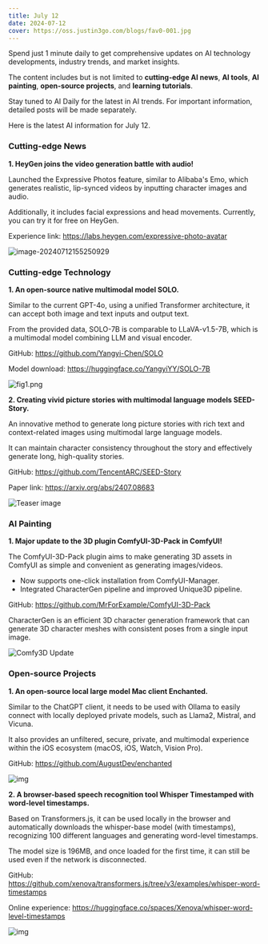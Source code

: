 ```yaml
---
title: July 12
date: 2024-07-12
cover: https://oss.justin3go.com/blogs/fav0-001.jpg
---
```


Spend just 1 minute daily to get comprehensive updates on AI technology developments, industry trends, and market insights.

The content includes but is not limited to **cutting-edge AI news**, **AI tools**, **AI painting**, **open-source projects**, and **learning tutorials**.

Stay tuned to AI Daily for the latest in AI trends. For important information, detailed posts will be made separately.

Here is the latest AI information for July 12.

### Cutting-edge News

**1. HeyGen joins the video generation battle with audio!**

Launched the Expressive Photos feature, similar to Alibaba's Emo, which generates realistic, lip-synced videos by inputting character images and audio.

Additionally, it includes facial expressions and head movements. Currently, you can try it for free on HeyGen.

Experience link: https://labs.heygen.com/expressive-photo-avatar

![image-20240712155250929](https://cdn.jsdelivr.net/gh/freelander/oss@master/ai-daily/2024-07-12/image-20240712155250929.png)

### Cutting-edge Technology

**1. An open-source native multimodal model SOLO.**

Similar to the current GPT-4o, using a unified Transformer architecture, it can accept both image and text inputs and output text.

From the provided data, SOLO-7B is comparable to LLaVA-v1.5-7B, which is a multimodal model combining LLM and visual encoder.

GitHub: https://github.com/Yangyi-Chen/SOLO

Model download: https://huggingface.co/YangyiYY/SOLO-7B

![fig1.png](https://cdn.jsdelivr.net/gh/freelander/oss@master/ai-daily/2024-07-12/fig1.png)

**2. Creating vivid picture stories with multimodal language models SEED-Story.**

An innovative method to generate long picture stories with rich text and context-related images using multimodal large language models.

It can maintain character consistency throughout the story and effectively generate long, high-quality stories.

GitHub: https://github.com/TencentARC/SEED-Story

Paper link: https://arxiv.org/abs/2407.08683

![Teaser image](https://cdn.jsdelivr.net/gh/freelander/oss@master/ai-daily/2024-07-12/teaser.jpg)

### AI Painting

**1. Major update to the 3D plugin ComfyUI-3D-Pack in ComfyUI!**

The ComfyUI-3D-Pack plugin aims to make generating 3D assets in ComfyUI as simple and convenient as generating images/videos.

- Now supports one-click installation from ComfyUI-Manager.
- Integrated CharacterGen pipeline and improved Unique3D pipeline.

GitHub: https://github.com/MrForExample/ComfyUI-3D-Pack

CharacterGen is an efficient 3D character generation framework that can generate 3D character meshes with consistent poses from a single input image.

![Comfy3D Update](https://cdn.jsdelivr.net/gh/freelander/oss@master/ai-daily/2024-07-12/Comfy3D%20Update.gif)

### Open-source Projects

**1. An open-source local large model Mac client Enchanted.**

Similar to the ChatGPT client, it needs to be used with Ollama to easily connect with locally deployed private models, such as Llama2, Mistral, and Vicuna.

It also provides an unfiltered, secure, private, and multimodal experience within the iOS ecosystem (macOS, iOS, Watch, Vision Pro).

GitHub: https://github.com/AugustDev/enchanted

![img](https://cdn.jsdelivr.net/gh/freelander/oss@master/ai-daily/2024-07-12/1&e=1725119999&s=mtvyvvtvyyyj&token=kIxbL07-8jAj8w1n4s9zv64FuZZNEATmlU_Vm6zD:6YSEy-HluS2NcnEIp5mJQa6iOU0=.png)

**2. A browser-based speech recognition tool Whisper Timestamped with word-level timestamps.**

Based on Transformers.js, it can be used locally in the browser and automatically downloads the whisper-base model (with timestamps), recognizing 100 different languages and generating word-level timestamps.

The model size is 196MB, and once loaded for the first time, it can still be used even if the network is disconnected.

GitHub: https://github.com/xenova/transformers.js/tree/v3/examples/whisper-word-timestamps

Online experience: https://huggingface.co/spaces/Xenova/whisper-word-level-timestamps

![img](https://cdn.jsdelivr.net/gh/freelander/oss@master/ai-daily/2024-07-12/1&e=1725119999&s=mtvyvvtvyyyj&token=kIxbL07-8jAj8w1n4s9zv64FuZZNEATmlU_Vm6zD:omFKQKHjOsCi6DqphIa_86Ke_vw=.png)
